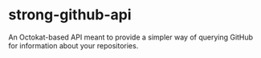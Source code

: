 # strong-github-api

An Octokat-based API meant to provide a simpler way of querying GitHub for information about your repositories.
